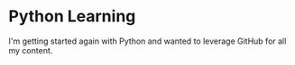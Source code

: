 # Python Learning
I'm getting started again with Python and wanted to leverage GitHub for all my content.